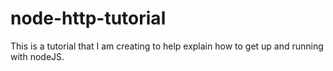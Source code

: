 # node-http-tutorial
This is a tutorial that I am creating to help explain how to get up and running with nodeJS.
